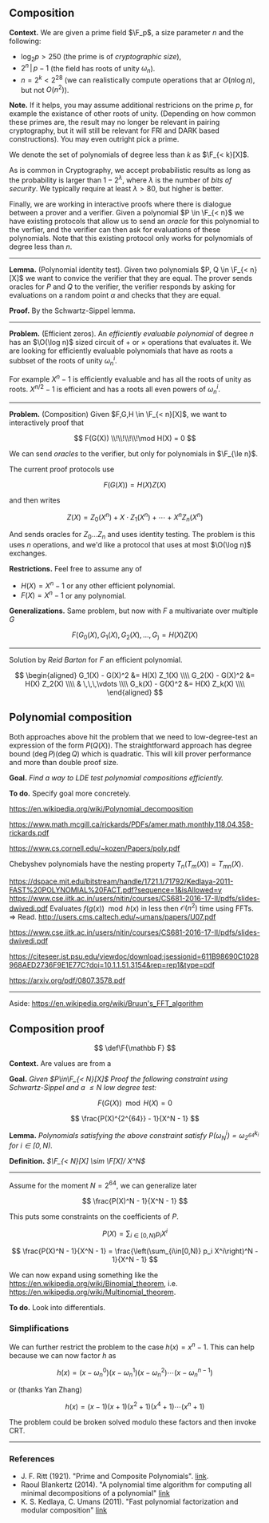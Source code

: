 ## Composition

**Context.** We are given a prime field $\F_p$, a size parameter $n$ and the following:

* $\log_2 p > 250$ (the prime is of *cryptographic size*),
* $2^n \,\vert\, p - 1$ (the field has roots of unity $\omega_n$).
* $n = 2^k < 2^{28}$ (we can realistically compute operations that ar $O(n \log n)$, but not $O(n ^2)$).

**Note.** If it helps, you may assume additional restricions on the prime $p$, for example the existance of other roots of unity. (Depending on how common these primes are, the result may no longer be relevant in pairing cryptography, but it will still be relevant for FRI and DARK based constructions). You may even outright pick a prime.

We denote the set of polynomials of degree less than $k$ as $\F_{< k}[X]$.

As is common in Cryptography, we accept probabilistic results as long as the probability is larger than $1 - 2^{\lambda}$, where $\lambda$ is the number of *bits of security*. We typically require at least $\lambda > 80$, but higher is better.

Finally, we are working in interactive proofs where there is dialogue between a prover and a verifier. Given a polynomial $P \in \F_{< n}$ we have existing protocols that allow us to send an *oracle* for this polynomial to the verfier, and the verifier can then ask for evaluations of these polynomials. Note that this existing protocol only works for polynomials of degree less than $n$.

---

**Lemma.** (Polynomial identity test). Given two polynomials $P, Q \in \F_{< n}[X]$ we want to convice the verifier that they are equal. The prover sends oracles for $P$ and $Q$ to the verifier, the verifier responds by asking for evaluations on a random point $\alpha$ and checks that they are equal.

**Proof.** By the Schwartz-Sippel lemma.

---

**Problem.** (Efficient zeros). An *efficiently evaluable polynomial* of degree $n$ has an $\O(\log n)$ sized circuit of $+$ or $\times$ operations that evaluates it. We are looking for efficiently evaluable polynomials that have as roots a subbset of the roots of unity $\omega_n^i$.

For example $X^n -1$ is efficiently evaluable and has all the roots of unity as roots. $X^{n/2} -1$ is efficient and has a roots all even powers of $\omega_n^i$.

---

**Problem.** (Composition) Given $F,G,H \in \F_{< n}[X]$, we want to interactively proof that

$$
F(G(X)) \\!\\!\\!\\!\mod H(X) = 0
$$

We can send *oracles* to the verifier, but only for polynomials in $\F_{\le n}$.

The current proof protocols use

$$
F(G(X)) = H(X) Z(X)
$$

and then writes

$$
Z(X) = Z_0(X^n) + X \cdot Z_1(X^n) + \cdots + X^n Z_n(X^n)
$$

And sends oracles for $Z_0 \dots Z_n$ and uses identity testing. The problem is this uses $n$ operations, and we'd like a protocol that uses at most $\O(\log n)$ exchanges.

**Restrictions.** Feel free to assume any of

* $H(X) = X^n -1$ or any other efficient polynomial.
* $F(X) = X^n -1$ or any polynomial.

**Generalizations.** Same problem, but now with $F$ a multivariate over multiple $G$

$$
F(G_0(X), G_1(X), G_2(X), \dots, G_) = H(X) Z(X)
$$

---

Solution by *Reid Barton* for $F$ an efficient polynomial.

$$
\begin{aligned}
G_1(X) - G(X)^2 &= H(X) Z_1(X) \\\\
G_2(X) - G(X)^2 &= H(X) Z_2(X) \\\\
& \,\,\,\vdots \\\\
G_k(X) - G(X)^2 &= H(X) Z_k(X) \\\\
\end{aligned}
$$

## Polynomial composition

Both approaches above hit the problem that we need to low-degree-test an expression of the form $P(Q(X))$. The straightforward approach has degree bound $(\deg P)(\deg Q)$ which is quadratic. This will kill prover performance and more than double proof size.

**Goal.** *Find a way to LDE test polynomial compositions efficiently.*

**To do.** Specify goal more concretely.

https://en.wikipedia.org/wiki/Polynomial_decomposition

https://www.math.mcgill.ca/rickards/PDFs/amer.math.monthly.118.04.358-rickards.pdf

https://www.cs.cornell.edu/~kozen/Papers/poly.pdf

Chebyshev polynomials have the nesting property $T_n(T_m(X)) = T_{mn}(X)$.

https://dspace.mit.edu/bitstream/handle/1721.1/71792/Kedlaya-2011-FAST%20POLYNOMIAL%20FACT.pdf?sequence=1&isAllowed=y
https://www.cse.iitk.ac.in/users/nitin/courses/CS681-2016-17-II/pdfs/slides-dwivedi.pdf
Evaluates $f(g(x)) \mod h(x)$ in less then $\mathcal O(n^2)$ time using FFTs. => Read.
http://users.cms.caltech.edu/~umans/papers/U07.pdf

https://www.cse.iitk.ac.in/users/nitin/courses/CS681-2016-17-II/pdfs/slides-dwivedi.pdf

https://citeseer.ist.psu.edu/viewdoc/download;jsessionid=611B98690C1028968AED2736F9E1E77C?doi=10.1.1.51.3154&rep=rep1&type=pdf

https://arxiv.org/pdf/0807.3578.pdf


---


Aside: https://en.wikipedia.org/wiki/Bruun's_FFT_algorithm

## Composition proof

$$
\def\F{\mathbb F}
$$

**Context.** Are values are from a 

**Goal.** *Given $P\in\F_{< N}[X]$ Proof the following constraint using Schwartz-Sippel and a $\le N$ low degree test:*

$$
F(G(X)) \mod H(X) = 0
$$



$$
\frac{P(X)^{2^{64}} - 1}{X^N - 1}
$$

**Lemma.** *Polynomials satisfying the above constraint satisfy $P(\omega_N^i) = \omega_{2^{64}}^{k_i}$ for $i \in [0,N)$.*

**Definition.** *$\F_{< N}[X] \sim \F[X]/ X^N$*

---

Assume for the moment $N = 2^{64}$, we can generalize later

$$
\frac{P(X)^N - 1}{X^N - 1}
$$

This puts some constraints on the coefficients of $P$.

$$
P(X) = \sum_{i\in[0,N)} p_i X^i
$$

$$
\frac{P(X)^N - 1}{X^N - 1} =
\frac{\left(\sum_{i\in[0,N)} p_i X^i\right)^N - 1}{X^N - 1}
$$

We can now expand using something like the https://en.wikipedia.org/wiki/Binomial_theorem, i.e. https://en.wikipedia.org/wiki/Multinomial_theorem.

**To do.** Look into differentials.

### Simplifications

We can further restrict the problem to the case $h(x) = x^n - 1$. This can help because we can now factor $h$ as

$$
h(x) = (x - ω_n^0) (x - ω_n^1) (x - ω_n^2) \cdots (x - ω_n^{n-1})
$$

or (thanks Yan Zhang)

$$
h(x) = (x - 1) (x + 1) (x^2 + 1) (x^4 + 1) \cdots (x^n + 1)
$$

The problem could be broken solved modulo these factors and then invoke CRT.

---

### References

* J. F. Ritt (1921). "Prime and Composite Polynomials".
  [link](https://www.ams.org/journals/tran/1922-023-01/S0002-9947-1922-1501189-9/S0002-9947-1922-1501189-9.pdf).
* Raoul Blankertz (2014). "A polynomial time algorithm for computing all minimal decompositions of a polynomial"
  [link](https://web.archive.org/web/20150924101735/http://www.sigsam.org/bulletin/articles/187/Polynomial_time_decomposition_pp13-23.pdf)
* K. S. Kedlaya, C. Umans (2011). "Fast polynomial factorization and modular composition"
 [link](http://users.cms.caltech.edu/~umans/papers/KU08-final.pdf)
